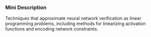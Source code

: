 ### Mini Description

Techniques that approximate neural network verification as linear programming problems, including methods for linearizing activation functions and encoding network constraints.
